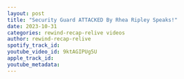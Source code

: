 ```yaml
---
layout: post
title: "Security Guard ATTACKED By Rhea Ripley Speaks!"
date: 2023-10-31
categories: rewind-recap-relive videos
author: rewind-recap-relive
spotify_track_id: 
youtube_video_id: 9ktAGIPUg5U
apple_track_id: 
youtube_metadata: 
---
```

